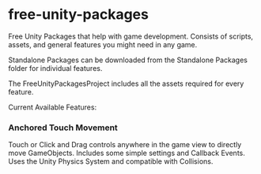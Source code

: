 # free-unity-packages
Free Unity Packages that help with game development. Consists of scripts, assets, and general features you might need in any game.

Standalone Packages can be downloaded from the Standalone Packages folder for individual features.

The FreeUnityPackagesProject includes all the assets required for every feature.

Current Available Features:

### Anchored Touch Movement

Touch or Click and Drag controls anywhere in the game view to directly move GameObjects. Includes some simple settings and Callback Events. Uses the Unity Physics System and compatible with Collisions.
